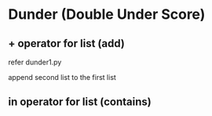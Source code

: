 # Dunder (Double Under Score)

## + operator for list (__add__)
refer dunder1.py

append second list to the first list

## in operator for list (__contains__)

